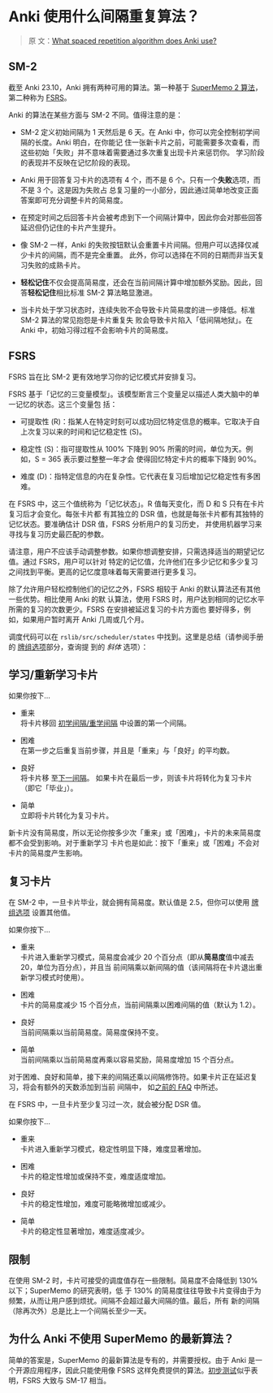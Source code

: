 # Anki 使用什么间隔重复算法？

> 原
> 文：[What spaced repetition algorithm does Anki use?](https://faqs.ankiweb.net/what-spaced-repetition-algorithm.html)

## SM-2

截至 Anki 23.10，Anki 拥有两种可用的算法。第一种基于
[SuperMemo 2 算法](http://www.supermemo.com/english/ol/sm2.htm)，第二种称为
[FSRS](https://github.com/open-spaced-repetition)。

Anki 的算法在某些方面与 SM-2 不同。值得注意的是：

- SM-2 定义初始间隔为 1 天然后是 6 天。在 Anki 中，你可以完全控制初学间隔的长度。Anki 明白，在你能记
  住一张新卡片之前，可能需要多次查看，而这些初始「失败」并不意味着需要通过多次重复出现卡片来惩罚你。
  学习阶段的表现并不反映在记忆阶段的表现。

- Anki 用于回答复习卡片的选项有 4 个，而不是 6 个。只有一个**失败**选项，而不是 3 个。这是因为失败占
  总复习量的一小部分，因此通过简单地改变正面答案即可充分调整卡片的简易度。

- 在预定时间之后回答卡片会被考虑到下一个间隔计算中，因此你会对那些回答延迟但仍记住的卡片产生提升。

- 像 SM-2 一样，Anki 的失败按钮默认会重置卡片间隔。但用户可以选择仅减少卡片的间隔，而不是完全重置。
  此外，你可以选择在不同的日期而非当天复习失败的成熟卡片。

- **轻松记住**不仅会提高简易度，还会在当前间隔计算中增加额外奖励。因此，回答**轻松记住**相比标准
  SM-2 算法略显激进。

- 当卡片处于学习状态时，连续失败不会导致卡片简易度的进一步降低。标准 SM-2 算法的常见抱怨是卡片重复失
  败会导致卡片陷入「低间隔地狱」。在 Anki 中，初始习得过程不会影响卡片的简易度。

## FSRS

FSRS 旨在比 SM-2 更有效地学习你的记忆模式并安排复习。

FSRS 基于「记忆的三变量模型」。该模型断言三个变量足以描述人类大脑中的单一记忆的状态。这三个变量包
括：

- 可提取性 (R)：指某人在特定时刻可以成功回忆特定信息的概率。它取决于自上次复习以来的时间和记忆稳定性
  (S)。

- 稳定性 (S)：指可提取性从 100% 下降到 90% 所需的时间，单位为天。例如，S = 365 表示要过整整一年才会
  使得回忆特定卡片的概率下降到 90%。

- 难度 (D)：指特定信息的内在复杂性。它代表在复习后增加记忆稳定性有多困难。

在 FSRS 中，这三个值统称为「记忆状态」。R 值每天变化，而 D 和 S 只有在卡片复习后才会变化。每张卡片都
有其独立的 DSR 值，也就是每张卡片都有其独特的记忆状态。要准确估计 DSR 值，FSRS 分析用户的复习历史，
并使用机器学习来寻找与复习历史最匹配的参数。

请注意，用户不应该手动调整参数。如果你想调整安排，只需选择适当的期望记忆值。通过 FSRS，用户可以针对
特定的记忆值，允许他们在多少记忆和多少复习之间找到平衡。更高的记忆度意味着每天需要进行更多复习。

除了允许用户轻松控制他们的记忆之外，FSRS 相较于 Anki 的默认算法还有其他一些优势。相比使用 Anki 的默
认算法，使用 FSRS 时，用户达到相同的记忆水平所需的复习的次数更少。FSRS 在安排被延迟复习的卡片方面也
要好得多，例如，如果用户暂时离开 Anki 几周或几个月。

调度代码可以在 `rslib/src/scheduler/states` 中找到。这里是总结（请参阅手册的
[牌组选项](https://open-spaced-repetition.github.io/anki-manual-zh-CN/deck-options.html)部分，查询提
到的 _斜体_ 选项）：

## 学习/重新学习卡片

如果你按下…​

- 重来\
  将卡片移回
  [初学间隔/重学间隔](https://open-spaced-repetition.github.io/anki-manual-zh-CN/deck-options.html?#初学间隔)
  中设置的第一个间隔。

- 困难\
  在第一步之后重复当前步骤，并且是「重来」与「良好」的平均数。

- 良好\
  将卡片移
  至[下一间隔](https://open-spaced-repetition.github.io/anki-manual-zh-CN/deck-options.html?#初学间隔)。
  如果卡片在最后一步，则该卡片将转化为复习卡片（即它「毕业」）。

- 简单\
  立即将卡片转化为复习卡片。

新卡片没有简易度，所以无论你按多少次「重来」或「困难」，卡片的未来简易度都不会受到影响。对于重新学习
卡片也是如此：按下「重来」或「困难」不会对卡片的简易度产生影响。

## 复习卡片

在 SM-2 中，一旦卡片毕业，就会拥有简易度。默认值是 2.5，但你可以使用
[牌组选项](https://open-spaced-repetition.github.io/anki-manual-zh-CN/deck-options.html?#starting-ease)
设置其他值。

如果你按下…​

- 重来\
  卡片进入重新学习模式，简易度会减少 20 个百分点（即从**简易度**值中减去 20，单位为百分点），并且当
  前间隔乘以新间隔的值（该间隔将在卡片退出重新学习模式时使用）。

- 困难\
  卡片的简易度减少 15 个百分点，当前间隔乘以困难间隔的值（默认为 1.2）。

- 良好\
  当前间隔乘以当前简易度。简易度保持不变。

- 简单\
  当前间隔乘以当前简易度再乘以容易奖励，简易度增加 15 个百分点。

对于困难、良好和简单，接下来的间隔还乘以间隔修饰符。如果卡片正在延迟复习，将会有额外的天数添加到当前
间隔中，
如[之前的 FAQ](https://open-spaced-repetition.github.io/anki-faqs-zh-CN/due-times-after-a-break.html)
中所述。

在 FSRS 中，一旦卡片至少复习过一次，就会被分配 DSR 值。

如果你按下…​

- 重来\
  卡片进入重新学习模式，稳定性明显下降，难度显著增加。

- 困难\
  卡片的稳定性增加或保持不变，难度适度增加。

- 良好\
  卡片的稳定性增加，难度可能略微增加或减少。

- 简单\
  卡片的稳定性显著增加，难度适度减少。

## 限制

在使用 SM-2 时，卡片可接受的调度值存在一些限制。简易度不会降低到 130% 以下；SuperMemo 的研究表明，低
于 130% 的简易度往往导致卡片变得由于为频繁，从而让用户感到烦扰。间隔不会超过最大间隔的值。最后，所有
新的间隔（除再次外）总是比上一个间隔长至少一天。

## 为什么 Anki 不使用 SuperMemo 的最新算法？

简单的答案是，SuperMemo 的最新算法是专有的，并需要授权。由于 Anki 是一个开源应用程序，因此只能使用像
FSRS 这样免费提供的算法。[初步测试](https://github.com/open-spaced-repetition/fsrs-vs-sm17)似乎表
明，FSRS 大致与 SM-17 相当。
